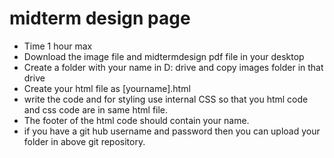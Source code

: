 # midterm design page
* Time 1 hour max 
* Download the image file and midtermdesign pdf file in your desktop
* Create a folder with your name in D: drive and copy images folder in that drive
* Create your html file as [yourname].html
* write the code and for styling use internal CSS so that you html code and css code are in same html file.
* The footer of the html code should contain your name.
* if you have a git hub username and password then you can upload your folder in above git repository.
